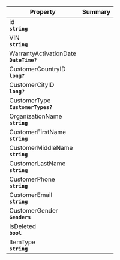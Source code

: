 
| Property | Summary |
|----------|---------|
| id <div><strong>``string``</strong></div> |  |
| VIN <div><strong>``string``</strong></div> |  |
| WarrantyActivationDate <div><strong>``DateTime?``</strong></div> |  |
| CustomerCountryID <div><strong>``long?``</strong></div> |  |
| CustomerCityID <div><strong>``long?``</strong></div> |  |
| CustomerType <div><strong>``CustomerTypes?``</strong></div> |  |
| OrganizationName <div><strong>``string``</strong></div> |  |
| CustomerFirstName <div><strong>``string``</strong></div> |  |
| CustomerMiddleName <div><strong>``string``</strong></div> |  |
| CustomerLastName <div><strong>``string``</strong></div> |  |
| CustomerPhone <div><strong>``string``</strong></div> |  |
| CustomerEmail <div><strong>``string``</strong></div> |  |
| CustomerGender <div><strong>``Genders``</strong></div> |  |
| IsDeleted <div><strong>``bool``</strong></div> |  |
| ItemType <div><strong>``string``</strong></div> |  |
